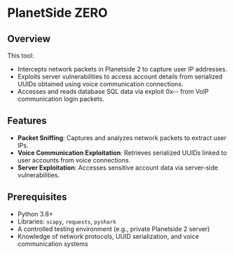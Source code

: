 # PlanetSide ZERO

## Overview
This tool:
- Intercepts network packets in Planetside 2 to capture user IP addresses.
- Exploits server vulnerabilities to access account details from serialized UUIDs obtained using voice communication connections.
- Accesses and reads database SQL data via exploit 0x-- from VoIP communication login packets.

## Features
- **Packet Sniffing**: Captures and analyzes network packets to extract user IPs.
- **Voice Communication Exploitation**: Retrieves serialized UUIDs linked to user accounts from voice connections.
- **Server Exploitation**: Accesses sensitive account data via server-side vulnerabilities.

## Prerequisites
- Python 3.8+
- Libraries: `scapy`, `requests`, `pyshark`
- A controlled testing environment (e.g., private Planetside 2 server)
- Knowledge of network protocols, UUID serialization, and voice communication systems
